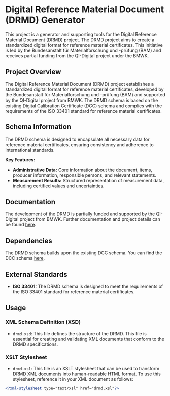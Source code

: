 # Digital Reference Material Document (DRMD) Generator

This project is a generator and supporting tools for the Digital Reference Material Document (DRMD) project. The DRMD project aims to create a standardized digital format for reference material certificates. This initiative is led by the Bundesanstalt für Materialforschung und -prüfung (BAM) and receives partial funding from the QI-Digital project under the BMWK.

## Project Overview

The Digital Reference Material Document (DRMD) project establishes a standardized digital format for reference material certificates, developed by the Bundesanstalt für Materialforschung und -prüfung (BAM) and supported by the QI-Digital project from BMWK. The DRMD schema is based on the existing Digital Calibration Certificate (DCC) schema and complies with the requirements of the ISO 33401 standard for reference material certificates.

## Schema Information

The DRMD schema is designed to encapsulate all necessary data for reference material certificates, ensuring consistency and adherence to international standards.

**Key Features:**

*   **Administrative Data:** Core information about the document, items, producer information, responsible persons, and relevant statements.
*   **Measurement Results:** Structured representation of measurement data, including certified values and uncertainties.

## Documentation

The development of the DRMD is partially funded and supported by the QI-Digital project from BMWK. Further documentation and project details can be found [here](link-to-drmd-documentation).

## Dependencies

The DRMD schema builds upon the existing DCC schema. You can find the DCC schema [here](link-to-dcc-schema).

## External Standards

*   **ISO 33401:** The DRMD schema is designed to meet the requirements of the ISO 33401 standard for reference material certificates.

## Usage

### XML Schema Definition (XSD)

*   `drmd.xsd`: This file defines the structure of the DRMD. This file is essential for creating and validating XML documents that conform to the DRMD specifications.

### XSLT Stylesheet

*   `drmd.xsl`: This file is an XSLT stylesheet that can be used to transform DRMD XML documents into human-readable HTML format. To use this stylesheet, reference it in your XML document as follows:
```xml
<?xml-stylesheet type="text/xsl" href="drmd.xsl"?>
```

